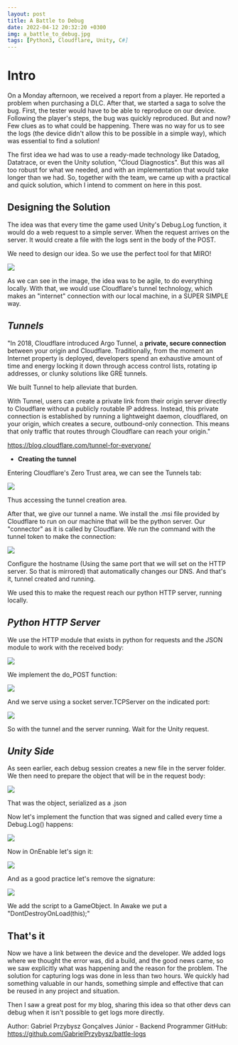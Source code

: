 ```yaml
---
layout: post
title: A Battle to Debug
date: 2022-04-12 20:32:20 +0300
img: a_battle_to_debug.jpg 
tags: [Python3, Cloudflare, Unity, C#]
---
```


# **Intro**
On a Monday afternoon, we received a report from a player. He reported a problem when purchasing a DLC. After that, we started a saga to solve the bug. First, the tester would have to be able to reproduce on our device. Following the player's steps, the bug was quickly reproduced. But and now? Few clues as to what could be happening. There was no way for us to see the logs (the device didn't allow this to be possible in a simple way), which was essential to find a solution!

The first idea we had was to use a ready-made technology like Datadog, Datatrace, or even the Unity solution, "Cloud Diagnostics". But this was all too robust for what we needed, and with an implementation that would take longer than we had. So, together with the team, we came up with a practical and quick solution, which I intend to comment on here in this post.

## Designing the Solution

The idea was that every time the game used Unity's Debug.Log function, it would do a web request to a simple server. When the request arrives on the server. It would create a file with the logs sent in the body of the POST.

We need to design our idea. So we use the perfect tool for that MIRO!

![](https://lh5.googleusercontent.com/iq4NNrqwwm03-nAZ5KFdxYWgGisfWlUWkJ20ZV9W3V2l588PheaSd9G18z0u_hFb7tyQTcb-eOO1wAvSkXNx9iflhlfDZeP03s65Bod7THsCl24XdhF0LHR6QVK97zuMpIyN6o8L)

As we can see in the image, the idea was to be agile, to do everything locally. With that, we would use Cloudflare's tunnel technology, which makes an "internet" connection with our local machine, in a SUPER SIMPLE way.

## *Tunnels*

"In 2018, Cloudflare introduced Argo Tunnel, a  **private, secure connection**  between your origin and Cloudflare. Traditionally, from the moment an Internet property is deployed, developers spend an exhaustive amount of time and energy locking it down through access control lists, rotating ip addresses, or clunky solutions like GRE tunnels.

We built Tunnel to help alleviate that burden.

With Tunnel, users can create a private link from their origin server directly to Cloudflare without a publicly routable IP address. Instead, this private connection is established by running a lightweight daemon, cloudflared, on your origin, which creates a secure, outbound-only connection. This means that only traffic that routes through Cloudflare can reach your origin."

https://blog.cloudflare.com/tunnel-for-everyone/

 - **Creating the tunnel**
 
Entering Cloudflare's Zero Trust area, we can see the Tunnels tab:

![](https://lh3.googleusercontent.com/NRTfoxJMzis28ZtRZgr9tgCAyWnj07JTbjeLQEos3ygvQOAbZC_D_N1X3AF4Q8PILvdQyBHclos6aIViFk3hjMFRQfaEV-vHeUeGZo1K5pcNzkw7pt9ncSY4FGNYyeYGNheWC40D)

Thus accessing the tunnel creation area.

After that, we give our tunnel a name. We install the .msi file provided by Cloudflare to run on our machine that will be the python server. Our "connector" as it is called by Cloudflare. We run the command with the tunnel token to make the connection:

![](https://lh6.googleusercontent.com/WbDY8Dj4GhDWe-3wuDZb4i04S9h3mPIjEvVF4dXufCO9PlyQ1aLXI2kPGNSoEFg_X26n_A6UoVIElO3XfcHekSvUR4GbJQdbArV7n0njU5LM9SFiapnlf7TIdICsijoNJfj3e1AK)

Configure the hostname (Using the same port that we will set on the HTTP server. So that is mirrored) that automatically changes our DNS. And that's it, tunnel created and running.

We used this to make the request reach our python HTTP server, running locally.

## *Python HTTP Server*

We use the HTTP module that exists in python for requests and the JSON module to work with the received body:

![](https://lh6.googleusercontent.com/5JFOs2uL0gV-uWKhXudZaj7PnqQTu1YQgVOYI5dMcHmkk5ZDUWs-JfDR23sauH-oiznBOur38vhFten7UvKhNjTNR_N_FlFRSxm7E4ytt0vfAuqOBQtfqErXaeLx81_-8oEB8AVh)

We implement the do_POST function:

![](https://lh3.googleusercontent.com/1mvjalEOJfEny0GNuX66XT_-mkz5cIEIRIwFJ0B-VNsYbHe1-FWAFGdl36NTi2HCiCBdVoTFBytFHLg3Fg0PyFMbKLCiLeigI2kRMPaskABOpaCsUXAHBrFKN7rHxUbqaI-90nEB)

And we serve using a socket server.TCPServer on the indicated port:

![](https://lh5.googleusercontent.com/0zKAxmRRFdFGZns4OFmVGduJdSoT1U82M-QCA2h6BvfqOyjsL2yYnzja7WDZbZucIasau-kKIa0xSdzEm_mmUBSYyCrd1rzKsvvB0TpFfFTWWXXaicGZZXZZHVF9piO_5xTxwS_H)

So with the tunnel and the server running. Wait for the Unity request.


## *Unity Side*

As seen earlier, each debug session creates a new file in the server folder. We then need to prepare the object that will be in the request body:

![](https://lh6.googleusercontent.com/3eo7knOfmyvL3zFEzD6-Pz83zhPyHwy285jhn_cSe0hXA_0Em6IDYReHZT_k6jAMkswJ8ZsC8guvTEa71JH7GlAy8PWMli4cHGMnasN_taRtHvGk-4kxG40txi9VHr3jElCEtsb0)

That was the object, serialized as a .json

Now let's implement the function that was signed and called every time a Debug.Log() happens:

![](https://lh5.googleusercontent.com/yynx0XDU8gnxbbN_q1iU-Pe-mxxEf1EUtfhJBxJs6S4a_YL-hcy5sEWEdJebzow48Ex9_TDHQv34tNpeBTpeiqLQPUohRDaCzidzDT3WLkZmZoSNv8NYfvZl60XpcIo6zYBhZg0w)

Now in OnEnable let's sign it:

![](https://lh4.googleusercontent.com/ImPjguY7LwMQBuciQEakDB2c_pQozSiueIVoM8-07bwdKp0W31MjpdNfXcIIRJC3yFGwmKr6xs3JxO51m_FwjwFi8eeOKlM37SZLX80fWHGMOOworfIwK3Rp-ikf3WOndK0vtCeN)

And as a good practice let's remove the signature:

![](https://lh5.googleusercontent.com/_qhU48tnje6kn_Ro_GR-cMnO2onBexomZw_rtswE7AP-yyYg5pvhbqlPB-clS45GXOQ3ecWPUZaUBiLzuR8zRBWOSHJSLHLh3J1hAHgN5eV36a6wrVn3G50BHFegDobzEWRAA5is)

We add the script to a GameObject. In Awake we put a "DontDestroyOnLoad(this);"

## That's it

Now we have a link between the device and the developer. We added logs where we thought the error was, did a build, and the good news came, so we saw explicitly what was happening and the reason for the problem. The solution for capturing logs was done in less than two hours. We quickly had something valuable in our hands, something simple and effective that can be reused in any project and situation.

Then I saw a great post for my blog, sharing this idea so that other devs can debug when it isn't possible to get logs more directly.

Author: Gabriel Przybysz Gonçalves Júnior - Backend Programmer
GitHub: https://github.com/GabrielPrzybysz/battle-logs

